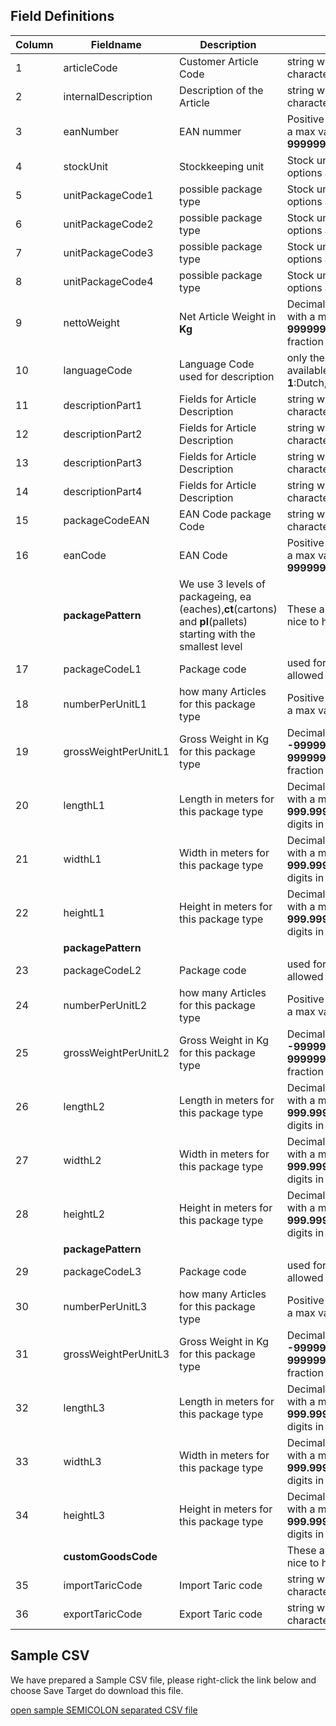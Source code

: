 ## Field Definitions

| Column | Fieldname | Description  | Rules | Example | 
| ------------- | ------------- | ------------- | ------------- | ------------- | 
| 1 | 		articleCode			 | Customer Article Code  | 				 string with max length of **35** characters											 | Seacon-Example-Article | 
| 2 | 		internalDescription		 | Description of the Article | 				string with max length of **30** characters											 | Example Article used by Seacon | 
| 3 | 		eanNumber			 | EAN nummer | 						Positive whole number with a max value of **9999999999999**							 | 8713500010166 | 
| 4 | 		stockUnit				 | Stockkeeping unit  | 				Stock unit type,  possible options are **ea** **ct** and **pl**							 | ea | 
| 5 | 		unitPackageCode1		 | possible package type | 		Stock unit type,  possible options are **ea** **ct** and **pl**							 | pl | 
| 6 | 		unitPackageCode2		 | possible package type | 		Stock unit type,  possible options are **ea** **ct** and **pl**							 | ct | 
| 7 | 		unitPackageCode3		 | possible package type | 				Stock unit type,  possible options are **ea** **ct** and **pl**							 |   | 
| 8 | 		unitPackageCode4		 | possible package type | 				Stock unit type,  possible options are **ea** **ct** and **pl**							 |   | 
| 9 | 		nettoWeight			 | Net Article Weight in **Kg** | 			Decimal positive number with a maximum of **999999.9999** with **4** fraction digits			 | 1.000 | 
| 10 | 		languageCode			 | Language Code used for description  | 	only these options are available: **1**:Dutch,**2**:English,**4**:German					 | 1 | 
| 11 | 		descriptionPart1		 | Fields for Article Description  | 			string with max length of **30** characters											 | WMS voorbeeld artikel omschrij | 
| 12 | 		descriptionPart2		 | Fields for Article Description  | 			string with max length of **30** characters											 | ving in het Nederlands | 
| 13 | 		descriptionPart3		 | Fields for Article Description  | 			string with max length of **30** characters											 | descriptionPart3 | 
| 14 | 		descriptionPart4		 | Fields for Article Description  | 			string with max length of **30** characters											 | descriptionPart4 | 
| 15 | 		packageCodeEAN			 | EAN Code package Code  | 			string with max length of **2** characters											 | ct | 
| 16 | 		eanCode				 | EAN Code   | 						Positive whole number with a max value of **99999999999999**							 | 8713500010166 | 
|   |  			**packagePattern**		 | We use 3 levels of packageing, ea (eaches),**ct**(cartons) and **pl**(pallets) starting with the smallest level | These are not required, but nice to have|
| 17 | 		packageCodeL1			 | Package code | 						 used for the package code, allowed values are **ea** **ct** **pl**						 | ea | 
| 18 | 		numberPerUnitL1			 | how many Articles for this package type  | 	Positive whole number with a max value of **999999**								 | 1 | 
| 19 | 		grossWeightPerUnitL1		 | Gross Weight in Kg for this package type  | 	Decimal number between **-9999999999.999** and **9999999999.999** with **3** fraction digits	 | 2.000| 
| 20 | 		lengthL1				 | Length in meters for this package type | 	Decimal positive number with a max value of **999.999** and **3** fraction digits in **meters**	 | 0.100 | 
| 21 | 		widthL1				 | Width in meters for this package type | 	Decimal positive number with a max value of **999.999** and **3** fraction digits in **meters**	 | 0.200 | 
| 22 | 		heightL1				 | Height in meters for this package type | 	Decimal positive number with a max value of **999.999** and **3** fraction digits in **meters**	 | 0.150 | 
||			 **packagePattern**							 | 
| 23 | 		packageCodeL2			 | Package code | 						 used for the package code, allowed values are **ea** **ct** **pl**						 | ct | 
| 24 | 		numberPerUnitL2			 | how many Articles for this package type  | 	Positive whole number with a max value of **999999**								 | 12 | 
| 25 | 		grossWeightPerUnitL2		 | Gross Weight in Kg for this package type  | 	Decimal number between **-9999999999.999** and **9999999999.999** with **3** fraction digits	 | 24.000 | 
| 26 | 		lengthL2				 | Length in meters for this package type | 	Decimal positive number with a max value of **999.999** and **3** fraction digits in **meters**	 | 0.500 | 
| 27 | 		widthL2				 | Width in meters for this package type | 	Decimal positive number with a max value of **999.999** and **3** fraction digits in **meters**	 | 0.250 | 
| 28 | 		heightL2				 | Height in meters for this package type | 	Decimal positive number with a max value of **999.999** and **3** fraction digits in **meters**	 | 0.400 | 
| |			**packagePattern** |
| 29 | 		packageCodeL3			 | Package code | 						 used for the package code, allowed values are **ea** **ct** **pl**						 | pl | 
| 30 | 		numberPerUnitL3			 | how many Articles for this package type  | 	Positive whole number with a max value of **999999**								 | 120 | 
| 31 | 		grossWeightPerUnitL3		 | Gross Weight in Kg for this package type  | 	Decimal number between **-9999999999.999** and **9999999999.999** with **3** fraction digits	 | 240.000 | 
| 32 | 		lengthL3				 | Length in meters for this package type | 	Decimal positive number with a max value of **999.999** and **3** fraction digits in **meters**	 | 1.200 | 
| 33 | 		widthL3				 | Width in meters for this package type | 	Decimal positive number with a max value of **999.999** and **3** fraction digits in **meters**	 | 0.800 | 
| 34 | 		heightL3				 | Height in meters for this package type | 	Decimal positive number with a max value of **999.999** and **3** fraction digits in **meters**	 | 1.600 | 
| |			**customGoodsCode** | | These are not required, but nice to have|
| 35 | 		importTaricCode		 | Import Taric code  | 					string with max length of **22**	characters										 | 1905905500701100000000 | 
| 36 | 		exportTaricCode		 | Export Taric code  | 					string with max length of **22**	characters										 | 1905905500701100000000 | 


## Sample CSV
We have prepared a Sample CSV file, please right-click the link below and choose Save Target do download this file.

[open sample SEMICOLON separated CSV file](./article-min-semicolon.csv)



